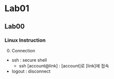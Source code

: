 # Lab01

## Lab00

### Linux Instruction
0. Connection
* ssh : secure shell
  - ssh [account@link] : [account]로 [link]에 접속
* logout : disconnect
